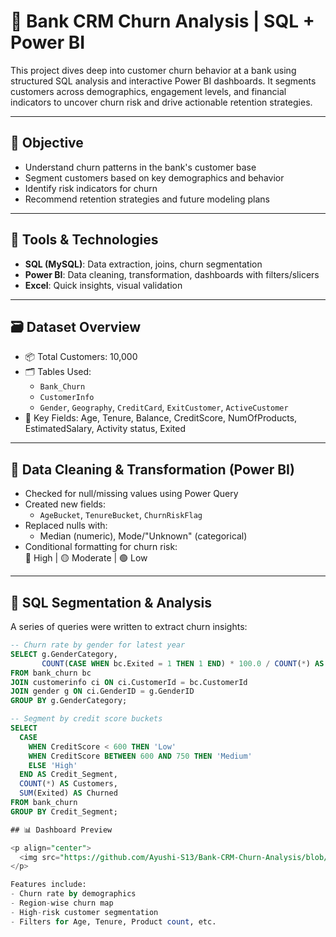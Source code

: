 # 🏦 Bank CRM Churn Analysis | SQL + Power BI

This project dives deep into customer churn behavior at a bank using structured SQL analysis and interactive Power BI dashboards. It segments customers across demographics, engagement levels, and financial indicators to uncover churn risk and drive actionable retention strategies.

---

## 🎯 Objective

- Understand churn patterns in the bank's customer base  
- Segment customers based on key demographics and behavior  
- Identify risk indicators for churn  
- Recommend retention strategies and future modeling plans

---

## 🧰 Tools & Technologies

- **SQL (MySQL)**: Data extraction, joins, churn segmentation
- **Power BI**: Data cleaning, transformation, dashboards with filters/slicers
- **Excel**: Quick insights, visual validation

---

## 🗃️ Dataset Overview

- 📦 Total Customers: 10,000
- 🗂️ Tables Used:  
  - `Bank_Churn`  
  - `CustomerInfo`  
  - `Gender`, `Geography`, `CreditCard`, `ExitCustomer`, `ActiveCustomer`
- 🔑 Key Fields: Age, Tenure, Balance, CreditScore, NumOfProducts, EstimatedSalary, Activity status, Exited

---

## 🔄 Data Cleaning & Transformation (Power BI)

- Checked for null/missing values using Power Query
- Created new fields:
  - `AgeBucket`, `TenureBucket`, `ChurnRiskFlag`
- Replaced nulls with:
  - Median (numeric), Mode/"Unknown" (categorical)
- Conditional formatting for churn risk:  
  🔴 High | 🟡 Moderate | 🟢 Low

---

## 🧮 SQL Segmentation & Analysis

A series of queries were written to extract churn insights:

```sql
-- Churn rate by gender for latest year
SELECT g.GenderCategory, 
       COUNT(CASE WHEN bc.Exited = 1 THEN 1 END) * 100.0 / COUNT(*) AS Churn_Rate
FROM bank_churn bc
JOIN customerinfo ci ON ci.CustomerId = bc.CustomerId
JOIN gender g ON ci.GenderID = g.GenderID
GROUP BY g.GenderCategory;

-- Segment by credit score buckets
SELECT 
  CASE
    WHEN CreditScore < 600 THEN 'Low'
    WHEN CreditScore BETWEEN 600 AND 750 THEN 'Medium'
    ELSE 'High'
  END AS Credit_Segment,
  COUNT(*) AS Customers,
  SUM(Exited) AS Churned
FROM bank_churn
GROUP BY Credit_Segment;

## 📊 Dashboard Preview

<p align="center">
  <img src="https://github.com/Ayushi-S13/Bank-CRM-Churn-Analysis/blob/8deb96516bc8861425a673ad54e59b83f94d9f8c/churn_dashboard_screenshot.png" width="700" alt="Churn Dashboard"/>
</p>

Features include:
- Churn rate by demographics
- Region-wise churn map
- High-risk customer segmentation
- Filters for Age, Tenure, Product count, etc.

